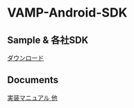 # VAMP-Android-SDK


## Sample & 各社SDK
[ダウンロード](https://github.com/AdGeneration/VAMP-Android-SDK/releases)

## Documents
[実装マニュアル 他](https://docs.sdk.vamp.ad-generation.jp/docs/android/)
